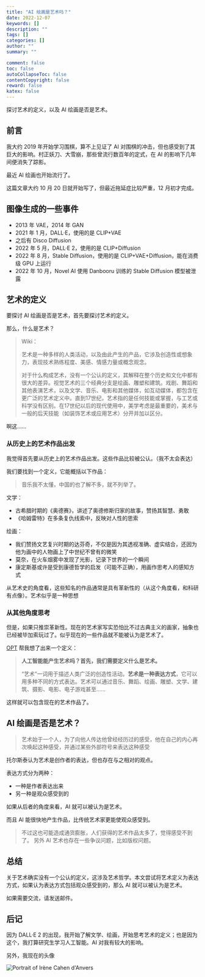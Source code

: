 ```yaml
---
title: "AI 绘画是艺术吗？"
date: 2022-12-07
keywords: []
description: ""
tags: []
categories: []
author: ""
summary: ""

comment: false
toc: false
autoCollapseToc: false
contentCopyright: false
reward: false
katex: false
---
```


探讨艺术的定义，以及 AI 绘画是否是艺术。

<!--more-->

## 前言

我大约 2019 年开始学习围棋，算不上见证了 AI 对围棋的冲击，但也感受到了其巨大的影响。村正妖刀、大雪崩，那些曾流行数百年的定式，在 AI 的影响下几年间便消失了踪影。

最近 AI 绘画也开始流行了。

这篇文章大约 10 月 20 日就开始写了，但最近拖延症比较严重，12 月初才完成。


## 图像生成的一些事件

+ 2013 年 VAE，2014 年 GAN
+ 2021 年 1 月，DALL·E，使用的是 CLIP+VAE
+ 之后有 Disco Diffusion
+ 2022 年 5 月，DALL·E 2，使用的是 CLIP+Diffusion
+ 2022 年 8 月，Stable Diffusion，使用的是 CLIP+VAE+Diffusion，能在消费级 GPU 上运行
+ 2022 年 10 月，Novel AI 使用 Danbooru 训练的 Stable Diffusion 模型被泄露

## 艺术的定义

要探讨 AI 绘画是否是艺术，首先要探讨艺术的定义。

那么，什么是艺术？

> Wiki：
>
> 艺术是一种多样的人类活动，以及由此产生的产品，它涉及创造性或想象力，表现技术熟练程度、美感、情感力量或概念观念。
>
> 对于什么构成艺术，没有一个公认的定义，其解释在整个历史和文化中都有很大的差异。视觉艺术的三个经典分支是绘画、雕塑和建筑。戏剧、舞蹈和其他表演艺术，以及文学、音乐、电影和其他媒体，如互动媒体，都包含在更广泛的艺术定义中。直到17世纪，艺术指的是任何技能或掌握，与工艺或科学没有区别。在17世纪以后的现代使用中，美学考虑是最重要的，美术与一般的后天技能（如装饰艺术或应用艺术）分开并加以区分。

啊这……

### 从历史上的艺术作品出发

我觉得首先要从历史上的艺术作品出发。这些作品比较被公认。（我不太会表达）

我们要找到一个定义，它能概括以下作品：

> 音乐我不太懂，中国的也了解不多，就不列举了。

文学：

+ 古希腊时期的《奥德赛》，讲述了奥德修斯归家的故事，赞扬其智慧、勇敢
+ 《哈姆雷特》在多条复仇线索中，反映对人性的思索

绘画：

+ 我们赞扬文艺复兴时期的达芬奇，不仅是因为其透视准确、虚实结合，还因为他为画中的人物画上了中世纪不曾有的微笑
+ 莫奈，在火车烟雾中发现了光影，记录下世界的一个瞬间
+ 康定斯基或许是受到康德哲学的启发（可能不正确），用画作思考人的感知方式

从艺术史的角度看，这些知名的作品通常是具有革新性的（从这个角度看，和科研有点像）。艺术似乎是一种思想

### 从其他角度思考

但是，如果只推崇革新性。现在的艺术家写实恐怕比不过古典主义的画家，抽象也已经被毕加索玩过了。似乎现在的一些作品就不能被认为是艺术了。

[OPT](https://opt.alpa.ai/) 帮我想了出来一个定义：

> **人工智能能产生艺术吗？首先，我们需要定义什么是艺术。**
>
> “艺术”一词用于描述人类广泛的创造性活动。**艺术是一种表达方式**，它可以用多种不同的方式表达。艺术可以通过音乐、舞蹈、绘画、雕塑、文学、建筑、摄影、电影、电子游戏甚至……

这样就可以包含现在的艺术作品了。

<!--
> **Can AI generate art?First, we need to define what is art.** The word "art" is used to describe a wide range of creative human activities. Art is a means of expression, and it can be expressed in many different ways. Art can be found in the form of music, dance, painting, sculpture, literature, architecture, photography, film, video games, and even ... -->


## AI 绘画是否是艺术？

> 艺术始于一个人，为了向他人传达他曾经经历过的感受，他在自己的内心再次唤起这种感受，并通过某些外部符号来表达这种感受

托尔斯泰认为艺术是创作者的表达，但也存在与之相对的观点。

表达方式分为两种：

+ 一种是作者表达出来
+ 另一种是观众感受到的

如果从后者的角度来看，AI 就可以被认为是艺术。

而且 AI 能很快地产生作品，比传统艺术家更能使观众感受到。

> 不过这也可能造成通货膨胀，人们获得的艺术作品太多了，觉得感受不到了。
> 另外 AI 艺术也存在一些争议问题，比如版权问题。

## 总结

关于艺术确实没有一个公认的定义，这涉及艺术哲学。本文尝试将艺术定义为表达方式，如果认为表达方式包括观众感受到的，那么 AI 就可以被认为是艺术。

如果需要交流，请发送邮件。

## 后记

因为 DALL·E 2 的出现，我开始了解文学、绘画，开始思考艺术的定义；也是因为这个，我打算研究生学习人工智能。AI 对我有较大的影响。

另外，我现在的头像

![Portrait of Irène Cahen d'Anvers](https://en.wikipedia.org/wiki/Portrait_of_Ir%C3%A8ne_Cahen_d%27Anvers)
